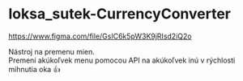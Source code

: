 # loksa_sutek-CurrencyConverter

https://www.figma.com/file/GsIC6k5pW3K9jRIsd2iQ2o

Nástroj na premenu mien.<br>
Premení akúkoľvek menu pomocou API na akúkoľvek inú v rýchlosti mihnutia oka 👍
